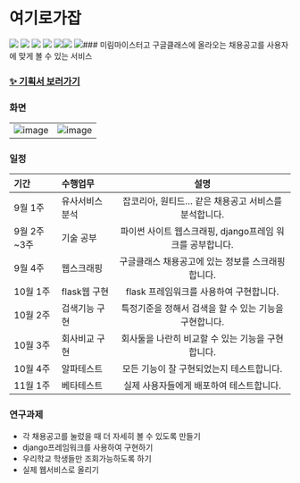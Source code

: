# 여기로가잡
<div style="float:left">
  <img src="https://img.shields.io/badge/Python-3776AB?style=for-the-badge&logo=Python&logoColor=white">
  <img src="https://img.shields.io/badge/Flask-000000?style=for-the-badge&logo=Flask&logoColor=white">
  <img src="https://img.shields.io/badge/SQLite-003B57?style=for-the-badge&logo=SQLite&logoColor=white">
  <img src="https://img.shields.io/badge/Selenium-43B02A?style=for-the-badge&logo=Selenium&logoColor=white">
  <img src="https://img.shields.io/badge/Bootstrap-7952B3?style=for-the-badge&logo=Bootstrap&logoColor=white">
</div>
<div style="float:left">
  <img src="https://img.shields.io/badge/Visual Studio Code-007ACC?style=for-the-badge&logo=Visual Studio Code&logoColor=white">
  <img src="https://img.shields.io/badge/PyCharm-000000?style=for-the-badge&logo=PyCharm&logoColor=white">
</div>
### 미림마이스터고 구글클래스에 올라오는 채용공고를 사용자에 맞게 볼 수 있는 서비스

### [✨ 기획서 보러가기](https://www.canva.com/design/DAFTJIIJDIs/z6W1rI7ajgRTE_xomfGzNQ/view?utm_content=DAFTJIIJDIs&utm_campaign=designshare&utm_medium=link2&utm_source=sharebutton)

### 화면
| | |
|---|---|
|![image](https://user-images.githubusercontent.com/86298664/205450956-67cfcc9f-a0a2-4002-afad-a2f9196188d0.png)|![image](https://user-images.githubusercontent.com/86298664/205450974-65c6e71b-ddac-4c39-85d9-0d694e149821.png)|


### 일정
|기간|수행업무|설명|
|:---|:---|:---:|
|9월 1주|유사서비스 분석|잡코리아, 원티드… 같은 채용공고 서비스를 분석합니다.|
|9월 2주~3주|기술 공부|파이썬 사이트 웹스크래핑, django프레임 워크를 공부합니다.|
|9월 4주|웹스크래핑|구글클래스 채용공고에 있는 정보를 스크래핑합니다.|
|10월 1주| flask웹 구현 | flask 프레임워크를 사용하여 구현합니다.|
|10월 2주| 검색기능 구현 | 특정기준을 정해서 검색을 할 수 있는 기능을 구현합니다.|
|10월 3주 | 회사비교 구현| 회사둘을 나란히 비교할 수 있는 기능을 구현합니다.|
|10월 4주 | 알파테스트 | 모든 기능이 잘 구현되었는지 테스트합니다.|
|11월 1주| 베타테스트 | 실제 사용자들에게 배포하여 테스트합니다.|

### 연구과제
- 각 채용공고를 눌렀을 때 더 자세히 볼 수 있도록 만들기
- django프레임워크를 사용하여 구현하기
- 우리학교 학생들만 조회가능하도록 하기
- 실제 웹서비스로 올리기
